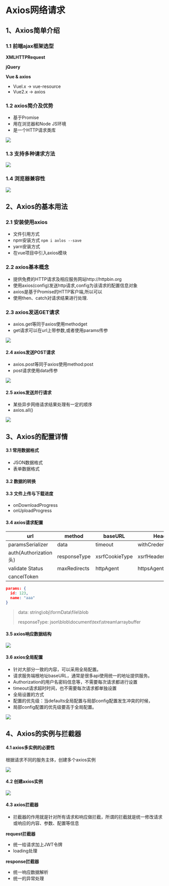 # Axios网络请求

## 1、Axios简单介绍

### 1.1 前端ajax框架选型

**XMLHTTPRequest**

**jQuery**

**Vue & axios**

* Vuel.x -> vue-resource
* Vue2.x -> axios

### 1.2 axios简介及优势

* 基于Promise
* 用在浏览器和Node JS环境
* 是一个HTTP请求类库

![](https://cdn.jsdelivr.net/gh/shiyouhan/img@master/uPic/Snipaste_2022-04-23_11-15-26.png)

### 1.3 支持多种请求方法

![](https://cdn.jsdelivr.net/gh/shiyouhan/img@master/uPic/Snipaste_2022-04-23_11-22-41.png)

### 1.4 浏览器兼容性

![](https://cdn.jsdelivr.net/gh/shiyouhan/img@master/uPic/Snipaste_2022-04-23_11-23-32.png)

## 2、Axios的基本用法

### 2.1 安装使用axios

* 文件引用方式
* npm安装方式 `npm i axlos --save`
* yarn安装方式
* 在vue项目中引入axios模块

### 2.2 axios基本概念

* 提供免费的HTTP请求及相应服务网站http://httpbin.org
* 使用axios(config)发送http请求,config为该请求的配置信息对象
* axios是基于Promise的HTTP客户端,所以可以
* 使用then、catch对请求结果进行处理.

### 2.3 axios发送GET请求

* axios.get等同于axios使用methodget
* get请求可以在url上带参数,或者使用params传参

![](https://cdn.jsdelivr.net/gh/shiyouhan/img@master/uPic/Snipaste_2022-04-23_11-39-20.png)

#### 2.4 axios发送POST请求

* axios.post等同于axios使用method:post
* post请求使用data传参

![](https://cdn.jsdelivr.net/gh/shiyouhan/img@master/uPic/Snipaste_2022-04-23_11-43-54.png)

#### 2.5 axios发送并行请求

* 某些异步网络请求结果处理有一定的顺序
* axios.all()

![](https://cdn.jsdelivr.net/gh/shiyouhan/img@master/uPic/Snipaste_2022-04-23_11-43-54.png)

## 3、Axios的配置详情

#### 3.1 常用数据格式

* JSON数据格式
* 表单数据格式

#### 3.2 数据的转换



#### 3.3 文件上传与下载进度

* onDownloadProgress
* onUploadProgress

#### 3.4 axios请求配置

| url                    | method       | baseURL        | Headers                | Params           |
| ---------------------- | ------------ | -------------- | ---------------------- | ---------------- |
| paramsSerializer       | data         | timeout        | withCredentials(false) | apapter          |
| auth(Authorization 头) | responseType | xsrfCookieType | xsrfHeaderName         | maxContentLength |
| validate Status        | maxRedirects | httpAgent      | httpsAgent             | proxy            |
| cancelToken            |              |                |                        |                  |

```json
params: {
  id: 123,
  name: "aaa"
}
```

> data: string\obj\formData\file\blob
>
> responseType: json\blob\document\text\stream\arraybuffer

#### 3.5 axios响应数据结构

![](https://cdn.jsdelivr.net/gh/shiyouhan/img@master/uPic/Snipaste_2022-04-23_13-11-37.png)

#### 3.6 axios全局配置

* 针对大部分一致的内容，可以采用全局配置。
* 请求服务端根地址baseURL，通常是很多api使用统一的地址提供服务。
* Authorization的用户名密码信息等，不需要每次请求都进行设置
* timeout请求超时时间，也不需要每次请求都单独设置
* 全局设置的方式
* 配置的优先级：当defaults全局配置与局部config配置发生冲突的时候，
* 局部config配置的优先级要高于全局配置。

![](https://cdn.jsdelivr.net/gh/shiyouhan/img@master/uPic/Snipaste_2022-04-23_11-35-24.png)

## 4、Axios的实例与拦截器

#### 4.1 axios多实例的必要性

根据请求不同的服务主体，创建多个axios实例

![](https://cdn.jsdelivr.net/gh/shiyouhan/img@master/uPic/Snipaste_2022-04-23_13-17-49.png)

#### 4.2 创建axios实例

![](https://cdn.jsdelivr.net/gh/shiyouhan/img@master/uPic/Snipaste_2022-04-23_13-20-16.png)

#### 4.3 axios拦截器 

* 拦截器的作用就是针对所有请求和响应做拦截，所谓的拦截就是统一修改请求或响应的内容、参数、配置等信息

**request拦截器**

* 统一给请求加上JWT令牌
* loading处理

**response拦截器**

* 统一响应数据解析
* 统一的异常处理